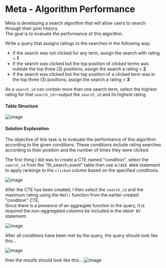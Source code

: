 # Meta - Algorithm Performance

Meta is developing a search algorithm that will allow users to search through their post history. <br>
The goal is to evaluate the performance of this algorithm.

Write a query that assigns ratings to the searches in the following way:
- If the search was not clicked for any term, assign the search with rating = **1** <br>
- If the search was clicked but the top position of clicked terms was outside the top three (3) positions, assign the search a rating = **2** <br>
- If the search was clicked but the top position of a clicked term was in the top three (3) positions, assign the search a rating = **3** <br>

As a `search_id` can contain more than one search term, select the highest rating for that `search_id`—output the `search_id` and its highest rating.

#### Table Structure

![image](https://github.com/Ayo-G/SQL_Practice/assets/110608447/533d39dc-70ea-4970-ab78-6d42ca159f2d)


#### Solution Explanation

The objective of this task is to evaluate the performance of this algorithm according to the given conditions. These conditions include rating searches according to their position and the number of times they were clicked.

The first thing I did was to create a CTE named "condition", select the `search_id` from the "fb_search_event" table then use a `CASE WHEN` statement to apply rankings to the `clicked` column based on the specified conditions.

![image](https://github.com/Ayo-G/SQL_Practice/assets/110608447/e6171ed2-28dc-471f-8d71-ab5efc86bfde)

After the CTE has been created, I then select the `search_id` and the maximum rating using the `MAX()` function from the earlier created "condition" CTE, <br>
Since there is a presence of an aggregate function in the query, it is required the non-aggregated columns be included in the `GROUP BY` statement.

![image](https://github.com/Ayo-G/SQL_Practice/assets/110608447/86b82b29-1d36-428e-9eb3-b38b4fcec6b3)

After all conditions have been met by the query, the query should look like this...

![image](https://github.com/Ayo-G/SQL_Practice/assets/110608447/86ef2dfe-22d9-4d37-819e-8447229cbbfe)

then the results should look like this...
![image](https://github.com/Ayo-G/SQL_Practice/assets/110608447/44f596f3-e7dc-437a-ae7b-15c83a12ea02)
